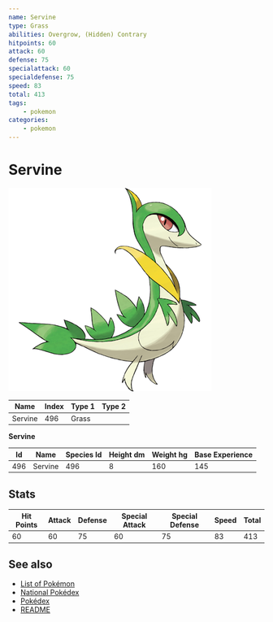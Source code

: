```yaml
---
name: Servine
type: Grass
abilities: Overgrow, (Hidden) Contrary
hitpoints: 60
attack: 60
defense: 75
specialattack: 60
specialdefense: 75
speed: 83
total: 413
tags:
    - pokemon
categories:
    - pokemon
---
```


# Servine


![Servine](images/496.png)

| **Name** | **Index** | **Type 1** | **Type 2** |
|----|----|----|----|
| Servine | 496 | Grass  |  |

**Servine** 




| **Id** | **Name** | **Species Id** | **Height dm** | **Weight hg** | **Base Experience** |
|--------|----------|----------------|------------|------------|---------------------|
| 496 | Servine | 496 | 8 | 160 | 145 |



## Stats

| **Hit Points** | **Attack** | **Defense** | **Special Attack** | **Special Defense** | **Speed** | **Total** |
|----------------|------------|-------------|--------------------|---------------------|-----------|-----------|
| 60 | 60 | 75 | 60 | 75 | 83 | 413 |

## See also

- [List of Pokémon](../pokemon.md)
- [National Pokédex](../national_pokedex.md)
- [Pokédex](../pokedex.md)
- [README](../README.md)
